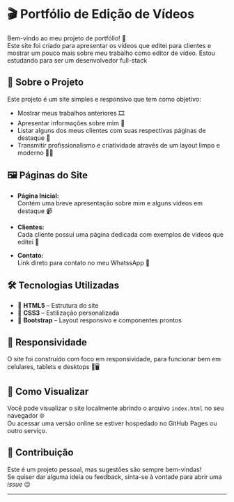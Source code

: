 # 🎬 Portfólio de Edição de Vídeos

Bem-vindo ao meu projeto de portfólio! 👋  
Este site foi criado para apresentar os vídeos que editei para clientes e mostrar um pouco mais sobre meu trabalho como editor de vídeo.
Estou estudando para ser um desenvolvedor full-stack

## 🧠 Sobre o Projeto

Este projeto é um site simples e responsivo que tem como objetivo:

- Mostrar meus trabalhos anteriores 🎞️  
- Apresentar informações sobre mim 👤  
- Listar alguns dos meus clientes com suas respectivas páginas de destaque 💼  
- Transmitir profissionalismo e criatividade através de um layout limpo e moderno 🧼✨

## 🖼️ Páginas do Site

- **Página Inicial:**  
  Contém uma breve apresentação sobre mim e alguns vídeos em destaque 📹  

- **Clientes:**  
  Cada cliente possui uma página dedicada com exemplos de vídeos que editei 🎯  

- **Contato:**  
  Link direto para contato no meu WhatssApp 📧  

## 🛠️ Tecnologias Utilizadas

- 🧱 **HTML5** – Estrutura do site  
- 🎨 **CSS3** – Estilização personalizada  
- 🚀 **Bootstrap** – Layout responsivo e componentes prontos  

## 📱 Responsividade

O site foi construído com foco em responsividade, para funcionar bem em celulares, tablets e desktops 📲🖥️

## 🧪 Como Visualizar

Você pode visualizar o site localmente abrindo o arquivo `index.html` no seu navegador 🌐  
Ou acessar uma versão online se estiver hospedado no GitHub Pages ou outro serviço.

## 🤝 Contribuição

Este é um projeto pessoal, mas sugestões são sempre bem-vindas!  
Se quiser dar alguma ideia ou feedback, sinta-se à vontade para abrir uma *issue* 😉

---

